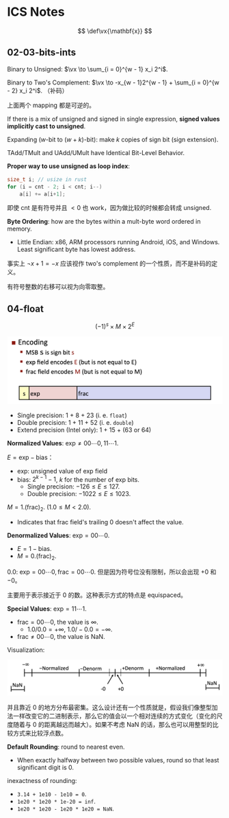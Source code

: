 # ICS Notes

$$
\def\vx{\mathbf{x}}
$$

## 02-03-bits-ints

Binary to Unsigned: $\vx \to \sum_{i = 0}^{w - 1} x_i 2^i$.

Binary to Two's Complement: $\vx \to -x_{w - 1}2^{w - 1} + \sum_{i = 0}^{w - 2} x_i 2^i$. （补码）

上面两个 mapping 都是可逆的。

If there is a mix of unsigned and signed in single expression, **signed values implicitly cast to unsigned**.

Expanding ($w$-bit to $(w + k)$-bit): make $k$ copies of sign bit (sign extension).

TAdd/TMult and UAdd/UMult have Identical Bit-Level Behavior.

**Proper way to use unsigned as loop index**:

```c
size_t i; // usize in rust
for (i = cnt - 2; i < cnt; i--)
    a[i] += a[i+1];
```

即使 cnt 是有符号并且 $<0$ 也 work，因为做比较的时候都会转成 unsigned.

**Byte Ordering**: how are the bytes within a mult-byte word ordered in memory.

- Little Endian: x86, ARM processors running Android, iOS, and Windows. Least significant byte has lowest address.

事实上 $\neg x + 1 = -x$ 应该视作 two's complement 的一个性质，而不是补码的定义。

有符号整数的右移可以视为向零取整。

## 04-float

$$
(-1)^s\times M\times 2^E
$$

![](./images/ieee_float.png)

- Single precision: 1 + 8 + 23 (i. e. `float`)
- Double precision: 1 + 11 + 52 (i. e. `double`)
- Extend precision (Intel only): 1 + 15 + (63 or 64)

**Normalized Values**: $\text{exp} \ne 00\cdots 0, 11\cdots1$.

$E = \text{exp} - \text{bias}$：

- exp: unsigned value of exp field
- bias: $2^{k - 1} - 1$, $k$ for the number of exp bits.
  - Single precision: $-126 \le E \le 127$.
  - Double precision: $-1022 \le E\le 1023$.

$M = 1.(\text{frac})_2$. ($1.0 \le M < 2.0$).

- Indicates that frac field's trailing $0$ doesn't affect the value.

**Denormalized Values**: $\text{exp} = 00\cdots 0$.

- $E = 1 - \text{bias}$.
- $M = 0.(\text{frac})_2$.

$0.0$: $\text{exp} = 00\cdots 0, \text{frac} = 00\cdots 0$. 但是因为符号位没有限制，所以会出现 $+0$ 和 $-0$。

主要用于表示接近于 $0$ 的数。这种表示方式的特点是 equispaced。

**Special Values**: $\text{exp} = 11\cdots 1$.

- $\text{frac} = 00\cdots 0$, the value is $\infty$.
  - $1.0 / 0.0 = +\infty$, $1.0 / -0.0 = -\infty$.
- $\text{frac} \ne 00\cdots 0$, the value is NaN.

Visualization:

![](./images/float_distrib.png)

并且靠近 $0$ 的地方分布最密集。这么设计还有一个性质就是，假设我们像整型加法一样改变它的二进制表示，那么它的值会以一个相对连续的方式变化（变化的尺度随着与 $0$ 的距离越远而越大）。如果不考虑 NaN 的话，那么也可以用整型的比较方式来比较浮点数。

**Default Rounding**: round to nearest even.

-  When exactly halfway between two possible values, round so that least significant digit is $0$.

inexactness of rounding: 

- `3.14 + 1e10 - 1e10 = 0`.
- `1e20 * 1e20 * 1e-20 = inf`.
- `1e20 * 1e20 - 1e20 * 1e20 = NaN`.